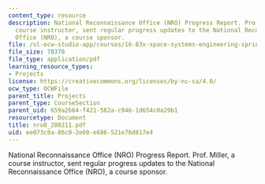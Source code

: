 ```yaml
---
content_type: resource
description: National Reconnaissance Office (NRO) Progress Report. Prof. Miller, a
  course instructor, sent regular progress updates to the National Reconnaissance
  Office (NRO), a course sponsor.
file: /ol-ocw-studio-app/courses/16-83x-space-systems-engineering-spring-2002-spring-2003/ee073c8a86c02e60e686521e76d817e4_nro8_200211.pdf
file_size: 78370
file_type: application/pdf
learning_resource_types:
- Projects
license: https://creativecommons.org/licenses/by-nc-sa/4.0/
ocw_type: OCWFile
parent_title: Projects
parent_type: CourseSection
parent_uid: 659a2b64-f421-582a-c946-1d654c0a29b1
resourcetype: Document
title: nro8_200211.pdf
uid: ee073c8a-86c0-2e60-e686-521e76d817e4
---
```

National Reconnaissance Office (NRO) Progress Report. Prof. Miller, a course instructor, sent regular progress updates to the National Reconnaissance Office (NRO), a course sponsor.